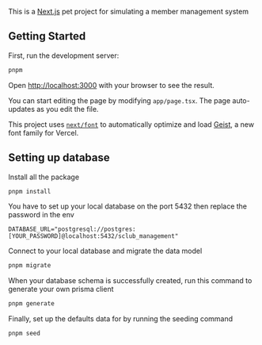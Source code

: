 This is a [Next.js](https://nextjs.org) pet project for simulating a member management system

## Getting Started

First, run the development server:

```bash
pnpm
```

Open [http://localhost:3000](http://localhost:3000) with your browser to see the result.

You can start editing the page by modifying `app/page.tsx`. The page auto-updates as you edit the file.

This project uses [`next/font`](https://nextjs.org/docs/app/building-your-application/optimizing/fonts) to automatically optimize and load [Geist](https://vercel.com/font), a new font family for Vercel.

## Setting up database

Install all the package

```bash
pnpm install
```

You have to set up your local database on the port 5432 then replace the password in the env

```env
DATABASE_URL="postgresql://postgres:[YOUR_PASSWORD]@localhost:5432/sclub_management"
```

Connect to your local database and migrate the data model

```bash
pnpm migrate
```

When your database schema is successfully created, run this command to generate your own prisma client

```bash
pnpm generate
```

Finally, set up the defaults data for by running the seeding command

```bash
pnpm seed
```
